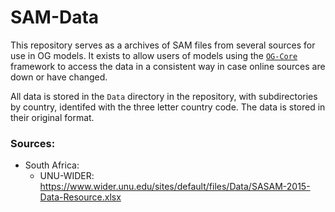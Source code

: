 # SAM-Data

This repository serves as a archives of SAM files from several sources for use in OG models.  It exists to allow users of models using the [`OG-Core`](https://github.com/PSLmodels/OG-Core) framework to access the data in a consistent way in case online sources are down or have changed.

All data is stored in the `Data` directory in the repository, with subdirectories by country, identifed with the three letter country code.  The data is stored in their original format. 

### Sources:
* South Africa:
    - UNU-WIDER: https://www.wider.unu.edu/sites/default/files/Data/SASAM-2015-Data-Resource.xlsx




